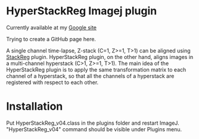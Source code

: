 # HyperStackReg Imagej plugin
Currently available at my [Google site](https://sites.google.com/site/vedsharma/imagej-plugins-macros/hyperstackreg)

Trying to create a GitHub page here.

A single channel time-lapse, Z-stack (C=1, Z>=1, T>1) can be aligned using [StackReg](http://bigwww.epfl.ch/thevenaz/stackreg/) plugin. HyperStackReg plugin, on the other hand, aligns images in a multi-channel hyperstack (C>1, Z>=1, T>1). The main idea of the HyperStackReg plugin is to apply the same transformation matrix to each channel of a hyperstack, so that all the channels of a hyperstack are registered with respect to each other.

# Installation
Put HyperStackReg_v04.class in the plugins folder and restart ImageJ. "HyperStackReg_v04" command should be visible under Plugins menu.
